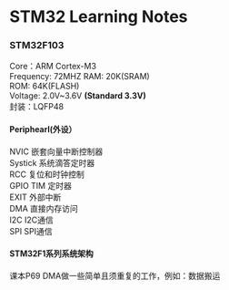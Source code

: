 # STM32 Learning Notes   
### STM32F103              
Core：ARM Cortex-M3  
Frequency: 72MHZ 
RAM: 20K(SRAM)  
ROM: 64K(FLASH)  
Voltage: 2.0V~3.6V **(Standard 3.3V)**  
封装：LQFP48  
#### Periphearl(外设）
NVIC 嵌套向量中断控制器  
Systick 系统滴答定时器  
RCC 复位和时钟控制  
GPIO TIM 定时器  
EXIT 外部中断  
DMA 直接内存访问  
I2C I2C通信  
SPI SPI通信  
#### STM32F1系列系统架构
课本P69 DMA做一些简单且须重复的工作，例如：数据搬运  

